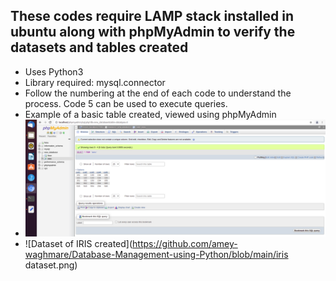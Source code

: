 ## These codes require LAMP stack installed in ubuntu along with phpMyAdmin to verify the datasets and tables created
* Uses Python3
* Library required: mysql.connector
* Follow the numbering at the end of each code to understand the process. Code 5 can be used to execute queries. 
* Example of a basic table created, viewed using phpMyAdmin
* ![Basic Table Created](https://github.com/amey-waghmare/Database-Management-using-Python/blob/main/new_database.png)
* ![Dataset of IRIS created](https://github.com/amey-waghmare/Database-Management-using-Python/blob/main/iris dataset.png)
